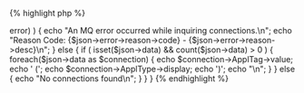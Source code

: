 {% highlight php %}
<?php
	/*
	 * Inquire all connections from queuemanager PIGEON.
	 * MQWeb runs on localhost and is listening on port 8081. 
	 */
	$url = "http://localhost:8081/api/conn/inquire/PIGEON/";
	
	$curl = curl_init();
	curl_setopt($curl, CURLOPT_URL, $url);
	curl_setopt($curl, CURLOPT_RETURNTRANSFER, 1);

	if ( ($response = curl_exec($curl)) === false )	{
		$err = curl_error($curl);
		echo "An HTTP error occurred while getting connection information: $err\n";
	}
	else {
		$json = json_decode($response);
		if ( isset($json->error) ) {
			echo "An MQ error occurred while inquiring connections.\n";
			echo "Reason Code: {$json->error->reason->code} - {$json->error->reason->desc}\n";
		}
		else {
			if ( isset($json->data) && count($json->data) > 0 ) {
				foreach($json->data as $connection)
				{
					echo $connection->ApplTag->value;
					echo ' (';
					echo $connection->ApplType->display;
					echo ')';
					echo "\n";
				}
			}
			else
			{
				echo "No connections found\n";
			}
		}
	}
{% endhighlight %}
